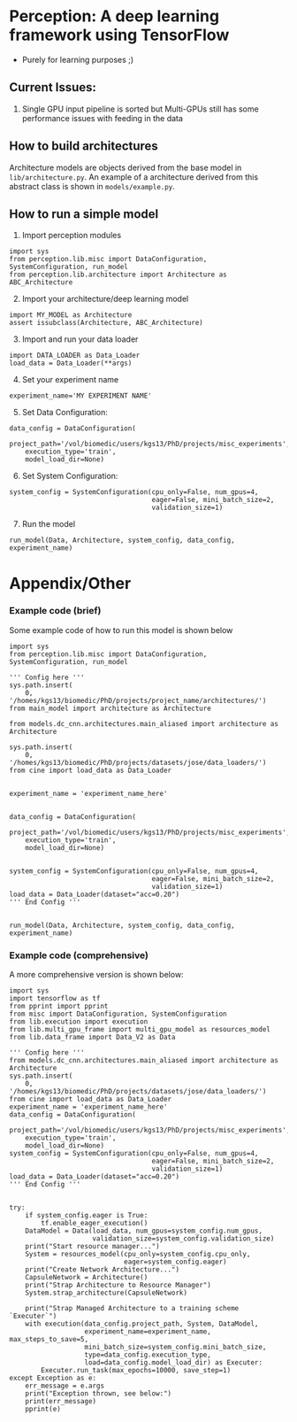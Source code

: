 # Perception: A deep learning framework using TensorFlow

* Purely for learning purposes ;)

## Current Issues:
1. Single GPU input pipeline is sorted but Multi-GPUs still has some performance issues with feeding in the data

## How to build architectures
Architecture models are objects derived from the base model in `lib/architecture.py`. An example of a architecture derived from this abstract class is shown in `models/example.py`.

## How to run a simple model
1. Import perception modules
```
import sys
from perception.lib.misc import DataConfiguration, SystemConfiguration, run_model
from perception.lib.architecture import Architecture as ABC_Architecture
```
2. Import your architecture/deep learning model
```
import MY_MODEL as Architecture
assert issubclass(Architecture, ABC_Architecture)
```
3. Import and run your data loader
```
import DATA_LOADER as Data_Loader
load_data = Data_Loader(**args)
```
4. Set your experiment name
```
experiment_name='MY EXPERIMENT NAME'
```
5. Set Data Configuration:
```
data_config = DataConfiguration(
    project_path='/vol/biomedic/users/kgs13/PhD/projects/misc_experiments',
    execution_type='train',
    model_load_dir=None)
```
6. Set System Configuration:
```
system_config = SystemConfiguration(cpu_only=False, num_gpus=4,
                                    eager=False, mini_batch_size=2,
                                    validation_size=1)
```
7. Run the model
```
run_model(Data, Architecture, system_config, data_config, experiment_name)
```

Appendix/Other
======
### Example code (brief)
Some example code of how to run this model is shown below
```
import sys
from perception.lib.misc import DataConfiguration, SystemConfiguration, run_model

''' Config here '''
sys.path.insert(
    0, '/homes/kgs13/biomedic/PhD/projects/project_name/architectures/')
from main_model import architecture as Architecture

from models.dc_cnn.architectures.main_aliased import architecture as Architecture

sys.path.insert(
    0, '/homes/kgs13/biomedic/PhD/projects/datasets/jose/data_loaders/')
from cine import load_data as Data_Loader


experiment_name = 'experiment_name_here'


data_config = DataConfiguration(
    project_path='/vol/biomedic/users/kgs13/PhD/projects/misc_experiments',
    execution_type='train',
    model_load_dir=None)


system_config = SystemConfiguration(cpu_only=False, num_gpus=4,
                                    eager=False, mini_batch_size=2,
                                    validation_size=1)
load_data = Data_Loader(dataset="acc=0.20")
''' End Config '''


run_model(Data, Architecture, system_config, data_config, experiment_name)
```
### Example code (comprehensive)
A more comprehensive version is shown below:
```
import sys
import tensorflow as tf
from pprint import pprint
from misc import DataConfiguration, SystemConfiguration
from lib.execution import execution
from lib.multi_gpu_frame import multi_gpu_model as resources_model
from lib.data_frame import Data_V2 as Data

''' Config here '''
from models.dc_cnn.architectures.main_aliased import architecture as Architecture
sys.path.insert(
    0, '/homes/kgs13/biomedic/PhD/projects/datasets/jose/data_loaders/')
from cine import load_data as Data_Loader
experiment_name = 'experiment_name_here'
data_config = DataConfiguration(
    project_path='/vol/biomedic/users/kgs13/PhD/projects/misc_experiments',
    execution_type='train',
    model_load_dir=None)
system_config = SystemConfiguration(cpu_only=False, num_gpus=4,
                                    eager=False, mini_batch_size=2,
                                    validation_size=1)
load_data = Data_Loader(dataset="acc=0.20")
''' End Config '''


try:
    if system_config.eager is True:
        tf.enable_eager_execution()
    DataModel = Data(load_data, num_gpus=system_config.num_gpus,
                     validation_size=system_config.validation_size)
    print("Start resource manager...")
    System = resources_model(cpu_only=system_config.cpu_only,
                             eager=system_config.eager)
    print("Create Network Architecture...")
    CapsuleNetwork = Architecture()
    print("Strap Architecture to Resource Manager")
    System.strap_architecture(CapsuleNetwork)

    print("Strap Managed Architecture to a training scheme `Executer`")
    with execution(data_config.project_path, System, DataModel,
                   experiment_name=experiment_name, max_steps_to_save=5,
                   mini_batch_size=system_config.mini_batch_size,
                   type=data_config.execution_type,
                   load=data_config.model_load_dir) as Executer:
        Executer.run_task(max_epochs=10000, save_step=1)
except Exception as e:
    err_message = e.args
    print("Exception thrown, see below:")
    print(err_message)
    pprint(e)

```
